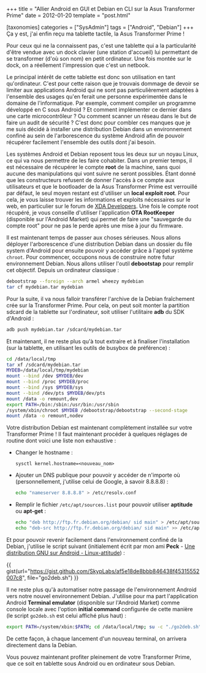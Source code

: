 +++
title = "Allier Android en GUI et Debian en CLI sur la Asus Transformer Prime"
date = 2012-01-20
template = "post.html"

[taxonomies]
categories = ["SysAdmin"]
tags = ["Android", "Debian"]
+++
Ça y est, j'ai enfin reçu ma tablette tactile, la Asus Transformer Prime !

Pour ceux qui ne la connaissent pas, c'est une tablette qui a la particularité
d'être vendue avec un dock clavier (une station d'accueil) lui permettant de se
transformer (d'où son nom) en petit ordinateur. Une fois montée sur le dock, on
a réellement l'impression que c'est un netbook.

Le principal intérêt de cette tablette est donc son utilisation en tant
qu'ordinateur. C'est pour cette raison que je trouvais dommage de devoir se
limiter aux applications Android qui ne sont pas particulièrement adaptées à
l'ensemble des usages qu'en ferait une personne expérimentée dans le domaine de
l'informatique. Par exemple, comment compiler un programme développé en C sous
Android ? Et comment implémenter ce dernier dans une carte microcontrôleur ? Ou
comment scanner un réseau dans le but de faire un audit de sécurité ? C'est donc
pour combler ces manques que je me suis décidé à installer une distribution
Debian dans un environnement confiné au sein de l'arborescence du système
Android afin de pouvoir récupérer facilement l'ensemble des outils dont j'ai
besoin.

<!-- more -->

Les systèmes Android et Debian reposent tous les deux sur un noyau Linux, ce qui
va nous permettre de les faire cohabiter. Dans un premier temps, il est
nécessaire de récupérer le compte **root** de la machine, sans quoi aucune des
manipulations qui vont suivre ne seront possibles. Étant donné que les
constructeurs refusent de donner l'accès à ce compte aux utilisateurs et que le
bootloader de la Asus Transformer Prime est verrouillé par défaut, le seul moyen
restant est d'utiliser un **local exploit root**. Pour cela, je vous laisse
trouver les informations et exploits nécessaires sur le web, en particulier sur
le forum de [XDA Developers][xda-developers-root]. Une fois le compte root
récupéré, je vous conseille d'utiliser l'application **OTA RootKeeper**
(disponible sur l'Android Market) qui permet de faire une "sauvegarde du compte
root" pour ne pas le perde après une mise à jour du firmware.

Il est maintenant temps de passer aux choses sérieuses. Nous allons déployer
l'arborescence d'une distribution Debian dans un dossier du file system
d'Android pour ensuite pouvoir y accéder grâce à l'appel système `chroot`. Pour
commencer, occupons nous de construire notre futur environnement Debian. Nous
allons utiliser l'outil **debootstap** pour remplir cet objectif. Depuis un
ordinateur classique :

```bash
debootstrap --foreign --arch armel wheezy mydebian
tar cf mydebian.tar mydebian
```

Pour la suite, il va nous falloir transférer l'archive de la Debian fraîchement
crée sur la Transformer Prime. Pour cela, on peut soit monter la partition
sdcard de la tablette sur l'ordinateur, soit utiliser l'utilitaire **adb** du
SDK d'Android :

```bash
adb push mydebian.tar /sdcard/mydebian.tar
```

Et maintenant, il ne reste plus qu'à tout extraire et à finaliser l'installation
(sur la tablette, en utilisant les outils de busybox de préférence) :

```bash
cd /data/local/tmp
tar xf /sdcard/mydebian.tar
MYDEB=/data/local/tmp/mydebian
mount --bind /dev $MYDEB/dev
mount --bind /proc $MYDEB/proc
mount --bind /sys $MYDEB/sys
mount --bind /dev/pts $MYDEB/dev/pts
mount /data -o remount,dev
export PATH=/bin:/sbin:/usr/bin:/usr/sbin
/system/xbin/chroot $MYDEB /debootstrap/debootstrap --second-stage
mount /data -o remount,nodev
```

Votre distribution Debian est maintenant complètement installée sur votre
Transformer Prime ! Il faut maintenant procéder à quelques réglages de routine
dont voici une liste non exhaustive :

* Changer le hostname :

    ```raw
    sysctl kernel.hostname=<nouveau_nom>
    ```

* Ajouter un DNS publique pour pouvoir y accéder de n'importe où
  (personnellement, j'utilise celui de Google, à savoir 8.8.8.8) :

    ```bash
    echo "nameserver 8.8.8.8" > /etc/resolv.conf
    ```

* Remplir le fichier `/etc/apt/sources.list` pour pouvoir utiliser **aptitude**
  ou **apt-get** :

    ```bash
    echo "deb http://ftp.fr.debian.org/debian/ sid main" > /etc/apt/sources.list
    echo "deb-src http://ftp.fr.debian.org/debian/ sid main" >> /etc/apt/sources.list
    ```

Et pour pouvoir revenir facilement dans l'environnement confiné de la Debian,
j'utilise le script suivant (initialement écrit par mon ami **Peck** - [Une
distribution GNU sur Android - Linux-attitude][linux-attitude-article]) :

{{ gist(url="https://gist.github.com/SkypLabs/af5e18de8bbb846438f45315552007c8",
file="go2deb.sh") }}

Il ne reste plus qu'à automatiser notre passage de l'environnement Android vers
notre nouvel environnement Debian. J'utilise pour ma part l'application Android
**Terminal emulator** (disponible sur l'Android Market) comme console locale
avec l'option **initial command** configurée de cette manière (le script
`go2deb.sh` est celui affiché plus haut) :

```bash
export PATH=/system/xbin:$PATH; cd /data/local/tmp; su -c "./go2deb.sh"
```

De cette façon, à chaque lancement d'un nouveau terminal, on arrivera
directement dans la Debian.

Vous pouvez maintenant profiter pleinement de votre Transformer Prime, que ce
soit en tablette sous Android ou en ordinateur sous Debian.

 [xda-developers-root]: https://www.xda-developers.com/root/ "How to Root Any Device - XDA Developers"
 [linux-attitude-article]: http://linux-attitude.fr/post/une-distribution-gnu-sur-android#more-1380 "Une distribution GNU sur Android - Linux Attitude"
